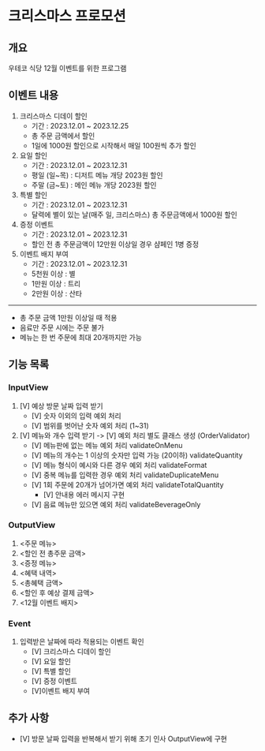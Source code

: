 # 크리스마스 프로모션
## 개요
우테코 식당 12월 이벤트를 위한 프로그램

## 이벤트 내용
1. 크리스마스 디데이 할인
    - 기간 : 2023.12.01 ~ 2023.12.25
    - 총 주문 금액에서 할인
    - 1일에 1000원 할인으로 시작해서 매일 100원씩 추가 할인
2. 요일 할인
    - 기간 : 2023.12.01 ~ 2023.12.31
    - 평일 (일~목) : 디저트 메뉴 개당 2023원 할인
    - 주말 (금~토) : 메인 메뉴 개당 2023원 할인
3. 특별 할인
    - 기간 : 2023.12.01 ~ 2023.12.31
    - 달력에 별이 있는 날(매주 일, 크리스마스) 총 주문금액에서 1000원 할인
4. 증정 이벤트
    - 기간 : 2023.12.01 ~ 2023.12.31
    - 할인 전 총 주문금액이 12만원 이상일 경우 샴페인 1병 증정
5. 이벤트 배지 부여
    - 기간 : 2023.12.01 ~ 2023.12.31
    - 5천원 이상 : 별
    - 1만원 이상 : 트리
    - 2만원 이상 : 산타
---
* 총 주문 금액 1만원 이상일 때 적용
* 음료만 주문 시에는 주문 불가
* 메뉴는 한 번 주문에 최대 20개까지만 가능

## 기능 목록
### InputView
1. [V] 예상 방문 날짜 입력 받기
   - [V] 숫자 이외의 입력 예외 처리
   - [V] 범위를 벗어난 숫자 예외 처리 (1~31)
2. [V] 메뉴와 개수 입력 받기 -> [V] 예외 처리 별도 클래스 생성 (OrderValidator)
   - [V] 메뉴판에 없는 메뉴 예외 처리 validateOnMenu
   - [V] 메뉴의 개수는 1 이상의 숫자만 입력 가능 (20이하) validateQuantity
   - [V] 메뉴 형식이 예시와 다른 경우 예외 처리 validateFormat
   - [V] 중복 메뉴를 입력한 경우 예외 처리 validateDuplicateMenu
   - [V] 1회 주문에 20개가 넘어가면 예외 처리 validateTotalQuantity 
      + [V] 안내용 에러 메시지 구현
   - [V] 음료 메뉴만 있으면 예외 처리 validateBeverageOnly
### OutputView
1. <주문 메뉴>
2. <할인 전 총주문 금액>
3. <증정 메뉴>
4. <혜택 내역>
5. <총혜택 금액>
6. <할인 후 예상 결제 금액>
7. <12월 이벤트 배지>
### Event
1. 입력받은 날짜에 따라 적용되는 이벤트 확인
   - [V] 크리스마스 디데이 할인
   - [V] 요일 할인
   - [V] 특별 할인
   - [V] 증정 이벤트
   - [V]이벤트 배지 부여

## 추가 사항
- [V] 방문 날짜 입력을 반복해서 받기 위해 초기 인사 OutputView에 구현
